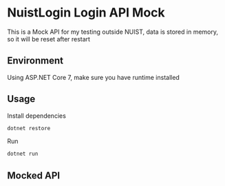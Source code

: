 # NuistLogin Login API Mock

This is a Mock API for my testing outside NUIST, data is stored in memory, so it will be reset after restart

## Environment

Using ASP.NET Core 7, make sure you have runtime installed

## Usage

Install dependencies

```bash
dotnet restore
```

Run

```bash
dotnet run
```

## Mocked API
